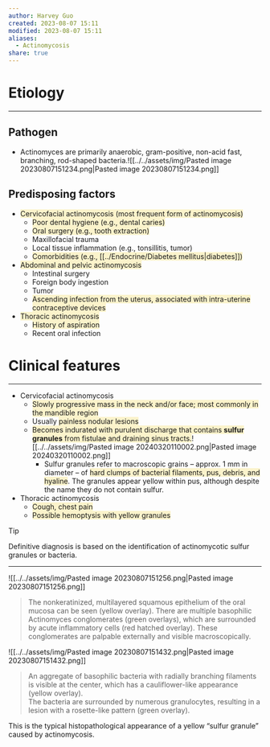 ```yaml
---
author: Harvey Guo
created: 2023-08-07 15:11
modified: 2023-08-07 15:11
aliases:
  - Actinomycosis
share: true
---
```

# Etiology
---
## Pathogen
- Actinomyces are primarily anaerobic, gram-positive, non-acid fast, branching, rod-shaped bacteria.![[../../assets/img/Pasted image 20230807151234.png|Pasted image 20230807151234.png]]
## Predisposing factors
- <span style="background:rgba(240, 200, 0, 0.2)">Cervicofacial actinomycosis (most frequent form of actinomycosis)</span>
	- <span style="background:rgba(240, 200, 0, 0.2)">Poor dental hygiene (e.g., dental caries) </span>
	- <span style="background:rgba(240, 200, 0, 0.2)">Oral surgery (e.g., tooth extraction)</span>
	- Maxillofacial trauma
	- Local tissue inflammation (e.g., tonsillitis, tumor)
	- <span style="background:rgba(240, 200, 0, 0.2)">Comorbidities (e.g., [[../Endocrine/Diabetes mellitus|diabetes]])</span>
- <span style="background:rgba(240, 200, 0, 0.2)">Abdominal and pelvic actinomycosis</span>
	- Intestinal surgery 
	- Foreign body ingestion
	- Tumor
	- <span style="background:rgba(240, 200, 0, 0.2)">Ascending infection from the uterus, associated with intra-uterine contraceptive devices</span>
- <span style="background:rgba(240, 200, 0, 0.2)">Thoracic actinomycosis</span>
	- <span style="background:rgba(240, 200, 0, 0.2)">History of aspiration</span>
	- Recent oral infection
# Clinical features
---
- Cervicofacial actinomycosis 
	- <span style="background:rgba(240, 200, 0, 0.2)">Slowly progressive mass in the neck and/or face; most commonly in the mandible region</span>
	- Usually <span style="background:rgba(240, 200, 0, 0.2)">painless nodular lesions</span>
	- <span style="background:rgba(240, 200, 0, 0.2)">Becomes indurated with purulent discharge that contains **sulfur granules**  from fistulae and draining sinus tracts.</span>![[../../assets/img/Pasted image 20240320110002.png|Pasted image 20240320110002.png]]
		- Sulfur granules refer to macroscopic grains – approx. 1 mm in diameter – of <span style="background:rgba(240, 200, 0, 0.2)">hard clumps of bacterial filaments, pus, debris, and hyaline</span>. The granules appear yellow within pus, although despite the name they do not contain sulfur.
- Thoracic actinomycosis
	- <span style="background:rgba(240, 200, 0, 0.2)">Cough, chest pain</span>
	- <span style="background:rgba(240, 200, 0, 0.2)">Possible hemoptysis with yellow granules</span>

>[!tip] 
>Definitive diagnosis is based on the identification of actinomycotic sulfur granules or bacteria.

---
![[../../assets/img/Pasted image 20230807151256.png|Pasted image 20230807151256.png]]
>The nonkeratinized, multilayered squamous epithelium of the oral mucosa can be seen (yellow overlay). There are multiple basophilic Actinomyces conglomerates (green overlays), which are surrounded by acute inflammatory cells (red hatched overlay). These conglomerates are palpable externally and visible macroscopically.

![[../../assets/img/Pasted image 20230807151432.png|Pasted image 20230807151432.png]]
>An aggregate of basophilic bacteria with radially branching filaments is visible at the center, which has a cauliflower-like appearance (yellow overlay).  
The bacteria are surrounded by numerous granulocytes, resulting in a lesion with a rosette-like pattern (green overlay).
>
This is the typical histopathological appearance of a yellow “sulfur granule” caused by actinomycosis.
